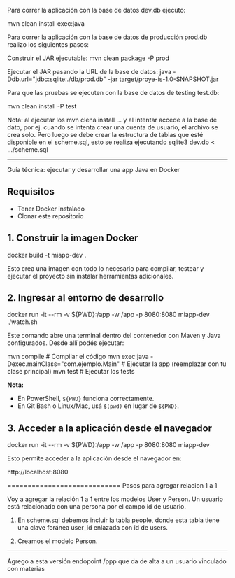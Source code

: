 Para correr la aplicación con la base de datos dev.db ejecuto:

mvn clean install exec:java

Para correr la aplicación con la base de datos de producción prod.db realizo los siguientes pasos:

Construir el JAR ejecutable: mvn clean package -P prod

Ejecutar el JAR pasando la URL de la base de datos: java -Ddb.url="jdbc:sqlite:./db/prod.db" -jar target/proye-is-1.0-SNAPSHOT.jar

Para que las pruebas se ejecuten con la base de datos de testing test.db:

mvn clean install -P test


Nota: al ejecutar los mvn clena install ... y al intentar accede a la base de dato, por ej. cuando se intenta crear una cuenta de usuario, el archivo se crea solo. Pero luego se debe crear la estructura de tablas que esté disponible en el scheme.sql, esto se realiza ejecutando 
sqlite3 dev.db < .../scheme.sql
__________

Guía técnica: ejecutar y desarrollar una app Java en Docker

## Requisitos

* Tener Docker instalado
* Clonar este repositorio

## 1. Construir la imagen Docker


docker build -t miapp-dev .

Esto crea una imagen con todo lo necesario para compilar, testear y ejecutar el proyecto sin instalar herramientas adicionales.

## 2. Ingresar al entorno de desarrollo


docker run -it --rm -v ${PWD}:/app -w /app -p 8080:8080 miapp-dev ./watch.sh

Este comando abre una terminal dentro del contenedor con Maven y Java configurados. Desde allí podés ejecutar:

mvn compile                         # Compilar el código
mvn exec:java -Dexec.mainClass="com.ejemplo.Main"   # Ejecutar la app (reemplazar con tu clase principal)
mvn test                            # Ejecutar los tests

**Nota:**

* En PowerShell, `${PWD}` funciona correctamente.
* En Git Bash o Linux/Mac, usá `$(pwd)` en lugar de `${PWD}`.

## 3. Acceder a la aplicación desde el navegador


docker run -it --rm -v ${PWD}:/app -w /app -p 8080:8080 miapp-dev

Esto permite acceder a la aplicación desde el navegador en:

http://localhost:8080

============================
Pasos para agregar relacion 1 a 1

Voy a agregar la relación 1 a 1 entre los modelos User y Person. Un usuario está relacionado con una persona por el campo id de usuario. 

1) En scheme.sql  debemos incluir la tabla people, donde esta tabla tiene una clave foránea user_id enlazada con id de users.  

2) Creamos el modelo Person.

*************************************

Agrego a esta versión endopoint /ppp que da de alta a un usuario vinculado con materias
 

